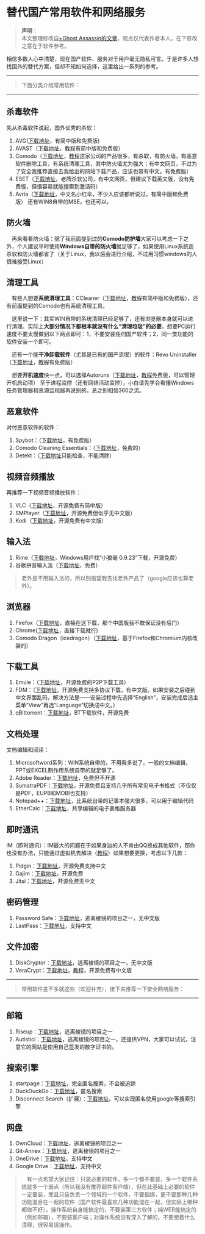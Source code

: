 # 替代国产常用软件和网络服务 #

> **声明：**<br>
>本文整理修改自[+Ghost Assassin的文章](https://plus.google.com/109790703964908675921/posts/KpTHBorehk9)，观点仅代表作者本人，在下修改之意在于软件参考。

相信多数人心中清楚，现在国产软件、服务对于用户毫无隐私可言。于是许多人想找国外的替代方案，但却不知如何选择，这里给出一系列的参考。

------------------------------------------------------------

> 下面分类介绍常用软件：

------------------------------------------------------------

## 杀毒软件 ##

先从杀毒软件说起，国外优秀的杀软：

1. AVG([下载地址](http://www.avg.com/ww-en/homepage)，有简中版和免费版)
2. AVAST（[下载地址](https://search.disconnect.me/searchTerms/serp?search=b6720db3-ec5b-4e9c-a1d1-e9c976ee5bfe)，[教程](https://securityinabox.org/zh/avast)有简中版和免费版）
3. Comodo（[下载地址](https://www.comodo.com/)，[教程](https://securityinabox.org/zh/comodofirewall_main)这家公司的产品很多，有杀软，有防火墙，有恶意软件删除工具，有系统清理工具，其中防火墙尤为强大；有中文网页，不过为了安全我推荐直接去我给出的网站下载产品，应该也带有中文。有免费版）
4. ESET（[下载地址](http://www.eset.com/us/)，老牌杀软公司，有中文网页，但建议下载英文版，没有免费版，但很容易就能搜索到激活码）
5. Avria（[下载地址](https://www.avira.com/en/index)，中文名小红伞，不少人应该都听说过，有简中版和免费版）
还有WIN8自带的MSE，也还可以。

## 防火墙 ##

　再来看看防火墙：除了我前面提到过的**Comodo防护墙**大家可以考虑一下之外，个人建议平时使用**Windows自带的防火墙**就足够了，如果使用Linux系统连杀软和防火墙都省了（关于Linux，我以后会进行介绍，不过用习惯windows的人很难接受Linux）

## 清理工具 ##

　有些人想要**系统清理工具**：CCleaner（[下载地址](http://www.piriform.com/ccleaner)，[教程](https://securityinabox.org/zh/ccleaner)有简中版和免费版），还有前面提到的Comodo也有系统清理工具。

　这里说一下：其实WIN自带的系统清理已经足够了，还有浏览器本身就可以进行清理。实际上**大部分情况下都根本就没有什么“清理垃圾”的必要**，想要PC运行速度不要太慢做到以下两点即可：1，不要安装任何国产软件；2，同一类功能的软件安装一个即可。

　还有一个能**干净卸载软件**（尤其是已有的国产流氓）的软件：Revo Uninstaller （[下载地址](http://www.revouninstaller.com/start_freeware_download.html)，[教程](http://www.revouninstaller.com/manuals/RevoUninstallerProHelp_Chinese.pdf)有免费版）

　想要**开机速度**快一点，可以选择Autoruns（[下载地址](http://filehippo.com/download_autoruns)，[教程](http://tech.huweishen.com/gongju/968.html)免费版，可以管理开机启动项）
至于进程监控（还有网络活动监控），小白请先学会看懂Windows任务管理器和资源监视器再说别的，总之别相信360之流。

## 恶意软件 ##

对付恶意软件的软件：

1. Spybot：（[下载地址](https://securityinabox.org/zh/spybot_main)，有免费版）
2. Comodo Cleaning Essentials：（[下载地址](https://www.comodo.com/business-security/network-protection/cleaning_essentials.php?track=2745)，免费的）
3. Detekt：（[下载地址](https://resistsurveillance.org/)只能检查，不能清除）

## 视频音频播放 ##

再推荐一下视频音频播放软件：

1. VLC（[下载地址](https://www.videolan.org/index.html)，开源免费有简中版）
2. SMPlayer（[下载地址](http://smplayer.sourceforge.net/)，开源免费但似乎无中文版）
3. Kodi（[下载地址](http://kodi.tv/)，开源免费有中文版）

## 输入法 ##

1. Rime（[下载地址](https://code.google.com/p/rimeime/downloads/list)，Windows用户找“小狼毫 0.9.23”下载，开源免费）
2. 谷歌拼音输入法（[下载地址](https://www.google.com/intl/zh-CN/ime/pinyin/)，免费）
> 老外是不用输入法的，所以别指望我去找老外产品了（google应该也算老外）。

## 浏览器 ##

1. Firefox（[下载地址](https://www.mozilla.org/en-US/firefox/new/)，直接在这下载，那个中国版我不敢保证没有后门）
2. Chrome([下载地址](https://www.google.com/chrome/)，直接下载就行)
3. Comodo Dragon（icedragon）（[下载地址](https://www.comodo.com/home/browsers-toolbars/browser.php)，基于Firefox和Chromium内核改装的）

## 下载工具 ##

1. Emule：（[下载地址](http://www.emule-project.net/home/perl/general.cgi?l=42)，开源免费的P2P下载工具）
2. FDM：（[下载地址](http://www.freedownloadmanager.org/)，开源免费支持多协议下载，有中文版。如果安装之后碰到中文界面乱码，解决方法是——安装过程中先选择“English”，安装完成后选主菜单“View”再选“Language”切换成中文。）
3. qBittorrent：[下载地址](http://www.qbittorrent.org/)，BT下载软件，开源免费

## 文档处理 ##

文档编辑和阅读：

1. Microsoftword系列：WIN系统自带的，不用我多说了。一般的文档编辑，PPT或EXCEL制作用系统自带的就足够了。
2. Adobe Reader：[下载地址](https://get.adobe.com/reader/)，免费但不开源
3. SumatraPDF：[下载地址](http://blog.kowalczyk.info/software/sumatrapdf/free-pdf-reader.html)，开源免费且支持几乎所有常见电子书格式（不仅仅是PDF，EUPB和MOBI也支持）
4. Notepad++：[下载地址](http://notepad-plus-plus.org/)，比系统自带的记事本强大很多，可以用于编辑代码
5. EtherCalc：[下载地址](https://ethercalc.net/)，共享编辑的电子表格服务器

## 即时通讯 ##

IM（即时通讯）：IM最大的问题在于如果身边的人不肯由QQ换成其他软件，那你也没有办法，只能通过虚拟机去解决（[教程](https://plus.google.com/109790703964908675921/posts/5AxZUJF1Pq6)）如果想要更换，考虑以下几款：

1. Pidgin：[下载地址](https://www.pidgin.im/)，开源免费支持中文
2. Gajim：[下载地址](https://gajim.org/)，开源免费
3. Jitsi：[下载地址](https://jitsi.org/)，开源免费无中文

## 密码管理 ##

1. Password Safe：[下载地址](http://pwsafe.org/)，逃离棱镜的项目之一，无中文版
2. LastPass：[下载地址](https://lastpass.com/)，支持中文

## 文件加密 ##

1. DiskCryptor：[下载地址](https://diskcryptor.net/wiki/Main_Page)，逃离棱镜的项目之一，无中文版
2. VeraCrypt：[下载地址](http://sourceforge.net/projects/veracrypt/)，[教程](http://allinfa.com/veracrypt-10e.html)，开源免费有中文版

------------------------------------------------------------

> 常用软件差不多就这些（欢迎补充），接下来推荐一下安全网络服务：

------------------------------------------------------------

## 邮箱 ##

1. Riseup：[下载地址](https://help.riseup.net/zh)，逃离棱镜的项目之一
2. Autistici：[下载地址](http://www.autistici.org/en/index.html)，逃离棱镜的项目之一，还提供VPN，大家可以试试，注意它的网站是使用自己签发的数字证书的。

## 搜索引擎 ##

1. startpage：[下载地址](https://startpage.com/)，完全匿名搜索，不会被追踪
2. DuckDuckGo：[下载地址](https://duckduckgo.com/)，匿名搜索
3. Disconnect Search（扩展）：[下载地址](https://disconnect.me/search)，可以实现匿名使用google等搜索引擎

## 网盘 ##

1. OwnCloud：[下载地址](http://owncloud.org/)，逃离棱镜的项目之一
2. Git-Annex：[下载地址](https://git-annex.branchable.com/)，逃离棱镜的项目之一
3. OneDrive：[下载地址](https://onedrive.live.com/)，支持中文
4. Google Drive：[下载地址](https://www.google.com/drive/)，支持中文


>　有一点希望大家记住：只装必要的软件，多一个都不要装，多一个软件系统就多一个弱点（所以我没有推荐邮件客户端），但在此基础上必要的软件一定要装，而且只装负责一个领域的一个软件，不要捆绑，更不要那种几种功能混合在一起的软件（国产软件最喜欢几种功能混在一起，但实际上哪种都做不好）。操作系统自身能搞定的，不要装第三方软件；纯WEB能搞定的（例如邮箱），不要装客户端；对操作系统没有深入了解的，不要想着什么清理，很容易误操作。
